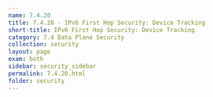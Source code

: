 ```yaml
---
name: 7.4.20
title: 7.4.20 - IPv6 First Hop Security: Device Tracking
short-title: IPv6 First Hop Security: Device Tracking
category: 7.4 Data Plane Security
collection: security
layout: page
exam: both
sidebar: security_sidebar
permalink: 7.4.20.html
folder: security
---
```


